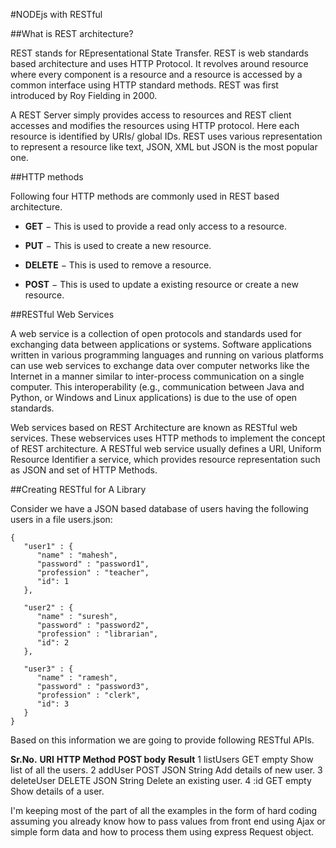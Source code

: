 #NODEjs with RESTful

##What is REST architecture?

REST stands for REpresentational State Transfer. REST is web standards based architecture and uses HTTP Protocol. It revolves around resource where every component is a resource and a resource is accessed by a common interface using HTTP standard methods. REST was first introduced by Roy Fielding in 2000.

A REST Server simply provides access to resources and REST client accesses and modifies the resources using HTTP protocol. Here each resource is identified by URIs/ global IDs. REST uses various representation to represent a resource like text, JSON, XML but JSON is the most popular one.

##HTTP methods

Following four HTTP methods are commonly used in REST based architecture.

  *  **GET** − This is used to provide a read only access to a resource.

  *  **PUT** − This is used to create a new resource.

  *  **DELETE** − This is used to remove a resource.

  *  **POST** − This is used to update a existing resource or create a new resource.

##RESTful Web Services

A web service is a collection of open protocols and standards used for exchanging data between applications or systems. Software applications written in various programming languages and running on various platforms can use web services to exchange data over computer networks like the Internet in a manner similar to inter-process communication on a single computer. This interoperability (e.g., communication between Java and Python, or Windows and Linux applications) is due to the use of open standards.

Web services based on REST Architecture are known as RESTful web services. These webservices uses HTTP methods to implement the concept of REST architecture. A RESTful web service usually defines a URI, Uniform Resource Identifier a service, which provides resource representation such as JSON and set of HTTP Methods.

##Creating RESTful for A Library

Consider we have a JSON based database of users having the following users in a file users.json:

```
{
   "user1" : {
      "name" : "mahesh",
      "password" : "password1",
      "profession" : "teacher",
      "id": 1
   },
   
   "user2" : {
      "name" : "suresh",
      "password" : "password2",
      "profession" : "librarian",
      "id": 2
   },
   
   "user3" : {
      "name" : "ramesh",
      "password" : "password3",
      "profession" : "clerk",
      "id": 3
   }
}

```

Based on this information we are going to provide following RESTful APIs.

**Sr.No.** 	**URI** 		**HTTP Method** 	**POST body** 			**Result**
1 			listUsers 		GET 				empty 			Show list of all the users.
2 			addUser 		POST 				JSON String 	Add details of new user.
3 			deleteUser 		DELETE 				JSON String 	Delete an existing user.
4 			:id 			GET 				empty 			Show details of a user.

I'm keeping most of the part of all the examples in the form of hard coding assuming you already know how to pass values from front end using Ajax or simple form data and how to process them using express Request object.